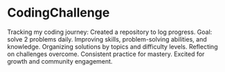 # CodingChallenge
 Tracking my coding journey: Created a repository to log progress. Goal: solve 2 problems daily. Improving skills, problem-solving abilities, and knowledge. Organizing solutions by topics and difficulty levels. Reflecting on challenges overcome. Consistent practice for mastery. Excited for growth and community engagement.
